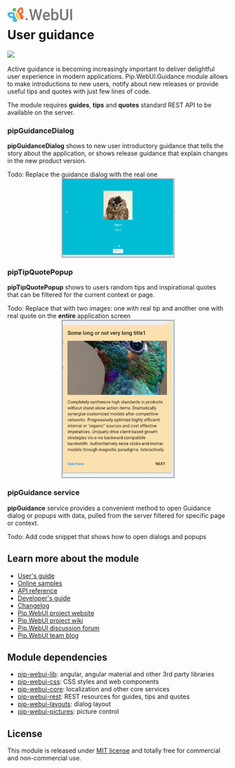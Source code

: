 # <img src="https://github.com/pip-webui/pip-webui/blob/master/doc/Logo.png" alt="Pip.WebUI Logo" style="max-width:30%"> <br/> User guidance

![](https://img.shields.io/badge/license-MIT-blue.svg)

Active guidance is becoming increasingly important to deliver delightful user experience in modern applications.
Pip.WebUI.Guidance module allows to make introductions to new users, notify about new releases or provide useful tips
and quotes with just few lines of code.

The module requires **guides**, **tips** and **quotes** standard REST API to be available on the server.

### pipGuidanceDialog

**pipGuidanceDialog** shows to new user introductory guidance that tells the story about the application, or shows release guidance that explain changes in the new product version.

Todo: Replace the guidance dialog with the real one
<a href="doc/images/img-guidance.png" style="border: 3px ridge #c8d2df; width: 50%; margin: auto; display: block">
    <img src="doc/images/img-guidance.png"/>
</a>

### pipTipQuotePopup

**pipTipQuotePopup** shows to users random tips and inspirational quotes that can be filtered for the current context or page.

Todo: Replace that with two images: one with real tip and another one with real quote on the **entire** application screen
<a href="doc/images/img-tips.png" style="border: 3px ridge #c8d2df; width: 50%; margin: auto; display: block">
    <img src="doc/images/img-tips.png"/>
</a>

### pipGuidance service

**pipGuidance** service provides a convenient method to open Guidance dialog or popups with data, pulled from the server
filtered for specific page or context.

Todo: Add code snippet that shows how to open dialogs and popups

## Learn more about the module

- [User's guide](doc/UsersGuide.md)
- [Online samples](http://webui.pipdevs.com/pip-webui-guidance/index.html)
- [API reference](http://webui-api.pipdevs.com/pip-webui-guidance/index.html)
- [Developer's guide](doc/DevelopersGuide.md)
- [Changelog](CHANGELOG.md)
- [Pip.WebUI project website](http://www.pipwebui.org)
- [Pip.WebUI project wiki](https://github.com/pip-webui/pip-webui/wiki)
- [Pip.WebUI discussion forum](https://groups.google.com/forum/#!forum/pip-webui)
- [Pip.WebUI team blog](https://pip-webui.blogspot.com/)

## <a name="dependencies"></a>Module dependencies

* [pip-webui-lib](https://github.com/pip-webui/pip-webui-lib): angular, angular material and other 3rd party libraries
* [pip-webui-css](https://github.com/pip-webui/pip-webui-css): CSS styles and web components
* [pip-webui-core](https://github.com/pip-webui/pip-webui-core): localization and other core services
* [pip-webui-rest](https://github.com/pip-webui/pip-webui-rest): REST resources for guides, tips and quotes
* [pip-webui-layouts](https://github.com/pip-webui/pip-webui-layouts): dialog layout
* [pip-webui-pictures](https://github.com/pip-webui/pip-webui-pictures): picture control

## <a name="license"></a>License

This module is released under [MIT license](License) and totally free for commercial and non-commercial use.

